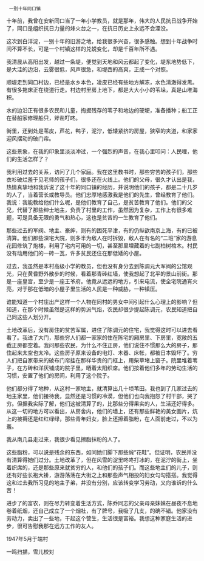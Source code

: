      一别十年同口镇 

  十年前，我曾在安新同口当了一年小学教员，就是那年，伟大的人民抗日战争开始了，同口是组织抗日力量的烽火台之一，在抗日历史上永远不会湮没。 

  这次到白洋淀，一别十年的旧游之地，给我很多兴奋，很多感触。想到十年战争时间不算不长，可是一个村镇这样的兑蜕变化，却是千百年所不遇。 

  我清晨从高阳出发，越过一条堤，便觉到天地和风云都起了变化，堤东地势低下，是大洼的边沿，云雾很低，风声很急，和堤西的高爽，正成一个对照。 

  顺堤走到同口村边，已经是水乡本色，凌皮已经有些地方解冻，水色清澈得发黑。有很多拖床正在绕道行走。村边村里房上地下，都是大大小小的苇垛，真是山堆海积。 

  水的边沿正有很多农民和儿童，掏掘残存的苇子和地边的硬埂，准备播种；船工正在替船家修理船只，斧凿叮咚。 

  街里，还到处是苇皮，芦花，鸭子，泥泞，低矮紧挤的房屋，狭窄的夹道，和家家迎风摆动的破门帘。 

  这些景象，在我的印象里淡淡冲过，一个强烈的声音，在我心里叩问：人民哩，他们的生活怎样了？ 

  我利用过去的关系，访问了几个家庭。我在这里教书时，那些穷苦的孩子们，那些衣衫破烂羞于见老师的孩子们，很多还在火线上。他们的父母，很久才认出是我，热情真挚地和我诉说了这十年的同口镇的经历，并说明他们的孩子，都是二十几岁的人了，当着营长或教导员。他们忠厚地感激我是他们的先生，曾经教育了他们。我说：我能教给他们什么呢，是他们教育了自己，是贫苦教育了他们。他们的父兄，代替了那些绅士地主，负责了村里的工作，虽然因为复杂，工作上有很多难题，可是具备无限的勇气和热心，这也是贫苦的一生教育了他们。 

  那些过去的军阀、地主、豪绅，则有的困死平津，有的仍纵欲南京上海，有的已被清算。他们那些深宅大院，则多半为敌人在时拆毁，敌人在有名的“二班”家的游息花园修筑了炮楼，利用了宅内可用的一切，甚至那里埋藏着的七副柏树棺木。村民没有动用他们的一砖一瓦，许多贫民还住在那低矮的小屋。 

  过去，我虽然是本村高级小学的教员，但也没有身分去到陈调元大军阀的公馆观光，只在黄昏野外散步的时候，看着那青砖红墙，使我想起了北平的景山前街。那是一座皇宫，至少是一座王爷府。他竟从远远的地方，引来电流，使全宅院通宵火亮，对于那在低暗的小屋子里生活的人民是一种威胁，一种镇压。 

  谁能知道一个村庄出产这样一个人物在同村的男女中间引起什么心理上的影响？但知道，在那个时候虽然是这样的势派气焰，农民却很少提起陈调元，农民知道把自己同这些人划分开。 

  土地改革后，没有房住的贫苦军属，进住了陈调元的住宅，我觉得这时可以进去看看了。我进了大门，那些穷人们都一家家的住在陈宅的厢房里、下房里，宽敞的五截正房都空着。我问那些农民，为什么不住正房，他们说住不惯那么大的房子，那住起来太空也太冷。这些房子原来设备的电灯、木器、床帐，都被日本毁坏了。穷人们把自家带来的破布门帘挂在那样华贵的门框上，用柴草堵上窗子。院里堆着苇子，在方砖和洋灰铺成的院子里，晒着太阳织席。他们按着他们多年的劳动生活的习惯，安置了他们的房间，利用了这个院子。 

  他们都分得了地种，从这村一家地主，就清算出几十顷苇田。我也到了几家过去的地主家里，他们接待我，显然还是习惯的冷漠，但他们也向我抱怨了村干部，哭了穷。但据我实际了解，他们这被清算了的，比那些分得果实的人，生活还好得多。从这一切的地方可以看出，从房舍内，他们的墙上，还有那些鲜艳的美女画片，炕上的被褥还是红红绿绿，那些青年妇女，脸上还擦着脂粉，在人面前走过，不以为羞。 

  我从南几县走过来，我很少看见擦脂抹粉的人了。 

  这些脂粉，可以说是残余的东西，如同她们脚下那些缎“花鞋”。但证明，农民并没有清算得她们过分。土地改革了，但在风雪的淀里咚咚打冰的，在泥泞的街上，坐着织席的，还是那些原来就贫穷的人，和他们的孩子们。而这些地主们的儿子，则还有好些长袍大褂，游游荡荡在大街之上和那些声气相投的妇女勾勾搭搭。我觉得这和过去我所习见的地主子弟，并没有分别，应该转变学习劳动，又向谁诉的什么苦！ 

  进步了的富农，则在尽力转变着生活方式，陈乔同志的父亲母亲妹妹在昼夜不息地卷着纸烟，还自己成立了一个烟社，有了牌号，我吸了几支，的确不错。他家没有劳动力，卖出了一些地，干起这个营生，生活很是富裕。我想这种家庭生活的进步，很可告慰我那在远方工作的友人。 

  1947年5月于端村 

  一鸣扫描，雪儿校对 

